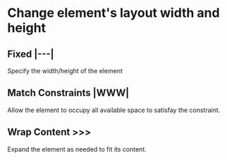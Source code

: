 # Change element's layout width and height

## Fixed |---|

Specify the width/height of the element

## Match Constraints |WWW|

Allow the element to occupy all available space to satisfay the constraint.

## Wrap Content >>>

Expand the element as needed to fit its content.